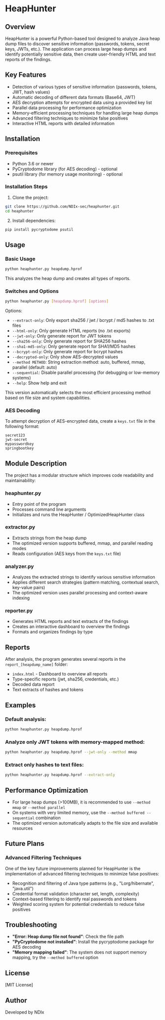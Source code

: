 # HeapHunter

## Overview

HeapHunter is a powerful Python-based tool designed to analyze Java heap dump files to discover sensitive information (passwords, tokens, secret keys, JWTs, etc.). The application can process large heap dumps and identify potentially sensitive data, then create user-friendly HTML and text reports of the findings.

## Key Features

- Detection of various types of sensitive information (passwords, tokens, JWT, hash values)
- Automatic decoding of different data formats (Base64, JWT)
- AES decryption attempts for encrypted data using a provided key list
- Parallel data processing for performance optimization
- Memory-efficient processing techniques for handling large heap dumps
- Advanced filtering techniques to minimize false positives
- Interactive HTML reports with detailed information

## Installation

### Prerequisites

- Python 3.6 or newer
- PyCryptodome library (for AES decoding) - optional
- psutil library (for memory usage monitoring) - optional

### Installation Steps

1. Clone the project:
```bash
git clone https://github.com/NDIx-sec/heaphunter.git
cd heaphunter
```

2. Install dependencies:
```bash
pip install pycryptodome psutil
```

## Usage

### Basic Usage

```bash
python heaphunter.py heapdump.hprof
```

This analyzes the heap dump and creates all types of reports.

### Switches and Options

```bash
python heaphunter.py [heapdump.hprof] [options]
```

Options:
- `--extract-only`: Only export sha256 / jwt / bcrypt / md5 hashes to .txt files
- `--html-only`: Only generate HTML reports (no .txt exports)
- `--jwt-only`: Only generate report for JWT tokens
- `--sha256-only`: Only generate report for SHA256 hashes
- `--sha1-md5-only`: Only generate report for SHA1/MD5 hashes
- `--bcrypt-only`: Only generate report for bcrypt hashes
- `--decrypted-only`: Only show AES-decrypted values
- `--method METHOD`: String extraction method: auto, buffered, mmap, parallel (default: auto)
- `--sequential`: Disable parallel processing (for debugging or low-memory systems)
- `--help`: Show help and exit


This version automatically selects the most efficient processing method based on file size and system capabilities.

### AES Decoding

To attempt decryption of AES-encrypted data, create a `keys.txt` file in the following format:

```
secret123
jwt-secret
mypasswordkey
springbootkey
```

## Module Description

The project has a modular structure which improves code readability and maintainability:

### heaphunter.py
- Entry point of the program
- Processes command line arguments
- Initializes and runs the HeapHunter / OptimizedHeapHunter class

### extractor.py
- Extracts strings from the heap dump
- The optimized version supports buffered, mmap, and parallel reading modes
- Reads configuration (AES keys from the `keys.txt` file)

### analyzer.py
- Analyzes the extracted strings to identify various sensitive information
- Applies different search strategies (pattern matching, contextual search, key-value pairs)
- The optimized version uses parallel processing and context-aware indexing

### reporter.py
- Generates HTML reports and text extracts of the findings
- Creates an interactive dashboard to overview the findings
- Formats and organizes findings by type


## Reports

After analysis, the program generates several reports in the `report_[heapdump_name]` folder:

- `index.html` - Dashboard to overview all reports
- Type-specific reports (jwt, sha256, credentials, etc.)
- Decoded data report
- Text extracts of hashes and tokens

## Examples

### Default analysis:
```bash
python heaphunter.py heapdump.hprof
```

### Analyze only JWT tokens with memory-mapped method:
```bash
python heaphunter.py heapdump.hprof --jwt-only --method mmap
```

### Extract only hashes to text files:
```bash
python heaphunter.py heapdump.hprof --extract-only
```

## Performance Optimization

- For large heap dumps (>100MB), it is recommended to use `--method mmap` or `--method parallel`
- On systems with very limited memory, use the `--method buffered --sequential` combination
- The optimized version automatically adapts to the file size and available resources


## Future Plans

### Advanced Filtering Techniques
One of the key future improvements planned for HeapHunter is the implementation of advanced filtering techniques to minimize false positives:

- Recognition and filtering of Java type patterns (e.g., "Lorg/hibernate", "java.util")
- Credential format validation (character set, length, complexity)
- Context-based filtering to identify real passwords and tokens
- Weighted scoring system for potential credentials to reduce false positives


## Troubleshooting

- **"Error: Heap dump file not found"**: Check the file path
- **"PyCryptodome not installed"**: Install the pycryptodome package for AES decoding
- **"Memory mapping failed"**: The system does not support memory mapping, try the `--method buffered` option

## License

[MIT License]

## Author

Developed by NDIx
